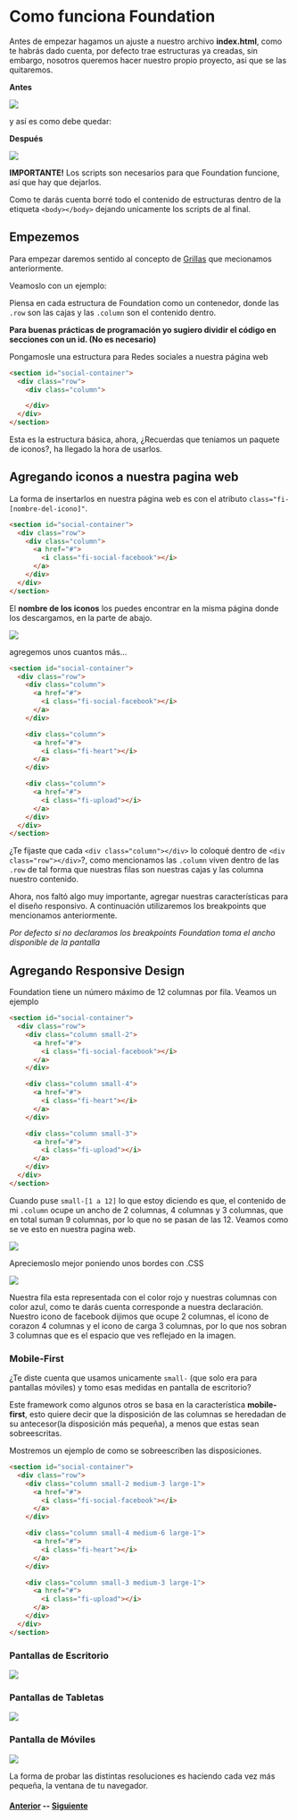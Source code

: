 # Como funciona Foundation

Antes de empezar hagamos un ajuste a nuestro archivo **index.html**, como te habrás dado cuenta, por defecto trae estructuras ya creadas, sin embargo, nosotros queremos hacer nuestro propio proyecto, asi que se las quitaremos.

**Antes**

![](assets/dir1.png)

y así es como debe quedar:

**Después**

![](assets/init1.png)

**IMPORTANTE!** Los scripts son necesarios para que Foundation funcione, así que hay que dejarlos.

Como te darás cuenta borré todo el contenido de estructuras dentro de la etiqueta `<body></body>` dejando unicamente los scripts de al final.

## Empezemos

Para empezar daremos sentido al concepto de [Grillas](page2.md) que mecionamos anteriormente.

Veamoslo con un ejemplo:

Piensa en cada estructura de Foundation como un contenedor, donde las `.row` son las cajas y las `.column` son el contenido dentro.

**Para buenas prácticas de programación yo sugiero dividir el código en secciones con un id. (No es necesario)**

Pongamosle una estructura para Redes sociales a nuestra página web

``` html
<section id="social-container">
  <div class="row">
    <div class="column">

    </div>
  </div>
</section>
```
Esta es la estructura básica, ahora, ¿Recuerdas que teniamos un paquete de iconos?, ha llegado la hora de usarlos.

## Agregando iconos a nuestra pagina web

La forma de insertarlos en nuestra página web es con el atributo `class="fi-[nombre-del-icono]"`.

``` html
<section id="social-container">
  <div class="row">
    <div class="column">
      <a href="#">
        <i class="fi-social-facebook"></i>
      </a>
    </div>
  </div>
</section>
```

El **nombre de los iconos** los puedes encontrar en la misma página donde los descargamos, en la parte de abajo.

![](assets/init2.png)

agregemos unos cuantos más...

``` html
<section id="social-container">
  <div class="row">
    <div class="column">
      <a href="#">
        <i class="fi-social-facebook"></i>
      </a>
    </div>

    <div class="column">
      <a href="#">
        <i class="fi-heart"></i>
      </a>
    </div>

    <div class="column">
      <a href="#">
        <i class="fi-upload"></i>
      </a>
    </div>
  </div>
</section>
```

¿Te fijaste que cada `<div class="column"></div>` lo coloqué dentro de `<div class="row"></div>`?, como mencionamos las `.column` viven dentro de las `.row` de tal forma que nuestras filas son nuestras cajas y las columna nuestro contenido.

Ahora, nos faltó algo muy importante, agregar nuestras características para el diseño responsivo. A continuación utilizaremos los breakpoints que mencionamos anteriormente.

*Por defecto si no declaramos los breakpoints Foundation toma el ancho disponible de la pantalla*

## Agregando Responsive Design

Foundation tiene un número máximo de 12 columnas por fila. Veamos un ejemplo

``` html
<section id="social-container">
  <div class="row">
    <div class="column small-2">
      <a href="#">
        <i class="fi-social-facebook"></i>
      </a>
    </div>

    <div class="column small-4">
      <a href="#">
        <i class="fi-heart"></i>
      </a>
    </div>

    <div class="column small-3">
      <a href="#">
        <i class="fi-upload"></i>
      </a>
    </div>
  </div>
</section>
```
Cuando puse `small-[1 a 12]` lo que estoy diciendo es que, el contenido de mi `.column` ocupe un ancho de 2 columnas, 4 columnas y 3 columnas, que en total suman 9 columnas, por lo que no se pasan de las 12. Veamos como se ve esto en nuestra pagina web.

![](assets/init3.png)

Apreciemoslo mejor poniendo unos bordes con .CSS

![](assets/init4.png)

Nuestra fila esta representada con el color rojo y nuestras columnas con color azul, como te darás cuenta corresponde a nuestra declaración.
Nuestro icono de facebook dijimos que ocupe 2 columnas, el icono de corazon 4 columnas y el icono de carga 3 columnas, por lo que nos sobran 3 columnas que es el espacio que ves reflejado en la imagen.


### Mobile-First
¿Te diste cuenta que usamos unicamente `small-` (que solo era para pantallas móviles) y tomo esas medidas en pantalla de escritorio?

Este framework como algunos otros se basa en la característica **mobile-first**, esto quiere decir que la disposición de las columnas se heredadan de su antecesor(la disposición más pequeña), a menos que estas sean sobreescritas.

Mostremos un ejemplo de como se sobreescriben las disposiciones.

``` html
<section id="social-container">
  <div class="row">
    <div class="column small-2 medium-3 large-1">
      <a href="#">
        <i class="fi-social-facebook"></i>
      </a>
    </div>

    <div class="column small-4 medium-6 large-1">
      <a href="#">
        <i class="fi-heart"></i>
      </a>
    </div>

    <div class="column small-3 medium-3 large-1">
      <a href="#">
        <i class="fi-upload"></i>
      </a>
    </div>
  </div>
</section>
```
### Pantallas de Escritorio
![](assets/large.png)

### Pantallas de Tabletas
![](assets/medium.png)

### Pantalla de Móviles
![](assets/small.png)

La forma de probar las distintas resoluciones es haciendo cada vez más pequeña, la ventana de tu navegador.

#### [Anterior](page5.md) -- [Siguiente](page7.md)
